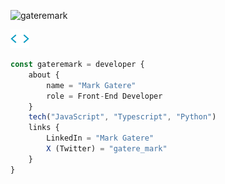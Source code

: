 <p align="left"> <img src="https://komarev.com/ghpvc/?username=gateremark&label=Profile%20Views&color=430680&style=flat" alt="gateremark" /> </p>

<a href="https://bit.ly/gatere">
<img src="static/codegif.webp" width ="30">
</a>

```javascript
const gateremark = developer {
    about {
        name = "Mark Gatere"
        role = Front-End Developer
    }
    tech("JavaScript", "Typescript", "Python")
    links {
        LinkedIn = "Mark Gatere"
        X (Twitter) = "gatere_mark"
    }
}

```
